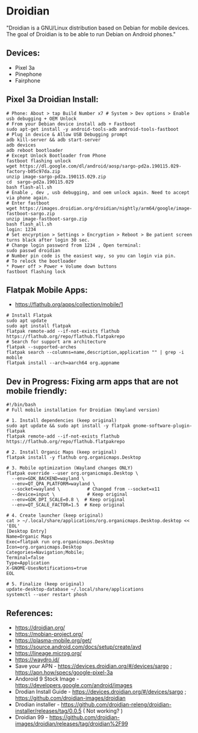 Droidian
========
"Droidian is a GNU/Linux distribution based on Debian for mobile devices. The goal of Droidian is to be able to run Debian on Android phones."

Devices:
--------
* Pixel 3a
* Pinephone
* Fairphone

Pixel 3a Droidian Install:
--------------------------
```
# Phone: About > tap Build Number x7 # System > Dev options > Enable usb debugging + OEM Unlock
# From your Debian device install adb + Fastboot
sudo apt-get install -y android-tools-adb android-tools-fastboot
# Plug in device & Allow USB Debugging prompt
adb kill-server && adb start-server
adb devices
adb reboot bootloader
# Except Unlock Bootloader from Phone
fastboot flashing unlock
wget https://dl.google.com/dl/android/aosp/sargo-pd2a.190115.029-factory-b05c97da.zip
unzip image-sargo-pd2a.190115.029.zip
cd  sargo-pd2a.190115.029
bash flash-all.sh
# Enable , dev , usb debugging, and oem unlock again. Need to accept via phone again.
# Enter fastboot
wget https://images.droidian.org/droidian/nightly/arm64/google/image-fastboot-sargo.zip
unzip image-fastboot-sargo.zip
bash flash_all.sh
login: 1234
# Set encyrption > Settings > Encryption > Reboot > Be patient screen turns black after login 30 sec.
# Change login password from 1234 , Open terminal:
sudo passwd droidian 
# Number pin code is the easiest way, so you can login via pin.
# To relock the bootloader
* Power off > Power + Volume down buttons
fastboot flashing lock
```

Flatpak Mobile Apps:
-------------------
* https://flathub.org/apps/collection/mobile/1
```
# Install Flatpak 
sudo apt update
sudo apt install flatpak
flatpak remote-add --if-not-exists flathub https://flathub.org/repo/flathub.flatpakrepo
# Search for support arm architecture
flatpak --supported-arches
flatpak search --columns=name,description,application "" | grep -i mobile
flatpak install --arch=aarch64 org.appname
```

Dev in Progress: Fixing arm apps that are not mobile friendly:
--------------------------------------------------
```
#!/bin/bash
# Full mobile installation for Droidian (Wayland version)

# 1. Install dependencies (keep original)
sudo apt update && sudo apt install -y flatpak gnome-software-plugin-flatpak
flatpak remote-add --if-not-exists flathub https://flathub.org/repo/flathub.flatpakrepo

# 2. Install Organic Maps (keep original)
flatpak install -y flathub org.organicmaps.Desktop

# 3. Mobile optimization (Wayland changes ONLY)
flatpak override --user org.organicmaps.Desktop \
  --env=GDK_BACKEND=wayland \
  --env=QT_QPA_PLATFORM=wayland \
  --socket=wayland \          # Changed from --socket=x11
  --device=input \            # Keep original
  --env=GDK_DPI_SCALE=0.8 \  # Keep original
  --env=QT_SCALE_FACTOR=1.5  # Keep original

# 4. Create launcher (keep original)
cat > ~/.local/share/applications/org.organicmaps.Desktop.desktop << 'EOL'
[Desktop Entry]
Name=Organic Maps
Exec=flatpak run org.organicmaps.Desktop
Icon=org.organicmaps.Desktop
Categories=Navigation;Mobile;
Terminal=false
Type=Application
X-GNOME-UsesNotifications=true
EOL

# 5. Finalize (keep original)
update-desktop-database ~/.local/share/applications
systemctl --user restart phosh 
```

References:
-----------
* https://droidian.org/
* https://mobian-project.org/
* https://plasma-mobile.org/get/
* https://source.android.com/docs/setup/create/avd
* https://lineage.microg.org/
* https://waydro.id/
* Save your APN - https://devices.droidian.org/#/devices/sargo ; https://apn.how/specs/google-pixel-3a
* Andoroid 9 Stock Image - https://developers.google.com/android/images
* Drodian Install Guide - https://devices.droidian.org/#/devices/sargo ; https://github.com/droidian-images/droidian 
* Drodian installer - https://github.com/droidian-releng/droidian-installer/releases/tag/0.0.5 ( Not working? )
* Droidian 99 - https://github.com/droidian-images/droidian/releases/tag/droidian%2F99